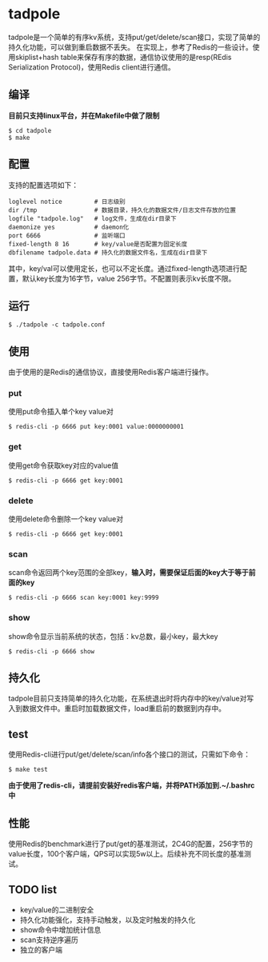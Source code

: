 # tadpole
tadpole是一个简单的有序kv系统，支持put/get/delete/scan接口，实现了简单的持久化功能，可以做到重启数据不丢失。
在实现上，参考了Redis的一些设计。使用skiplist+hash table来保存有序的数据，通信协议使用的是resp(REdis Serialization Protocol)，使用Redis client进行通信。

## 编译
**目前只支持linux平台，并在Makefile中做了限制**

    $ cd tadpole
    $ make

## 配置
支持的配置选项如下：
    
    loglevel notice         # 日志级别
    dir /tmp                # 数据目录，持久化的数据文件/日志文件存放的位置
    logfile "tadpole.log"   # log文件，生成在dir目录下
    daemonize yes           # daemon化
    port 6666               # 监听端口
    fixed-length 8 16       # key/value是否配置为固定长度
    dbfilename tadpole.data # 持久化的数据文件名，生成在dir目录下

其中，key/val可以使用定长，也可以不定长度。通过fixed-length选项进行配置，默认key长度为16字节，value 256字节。不配置则表示kv长度不限。

## 运行

    $ ./tadpole -c tadpole.conf
    
## 使用
由于使用的是Redis的通信协议，直接使用Redis客户端进行操作。
### put
使用put命令插入单个key value对

    $ redis-cli -p 6666 put key:0001 value:0000000001
    
### get
使用get命令获取key对应的value值

    $ redis-cli -p 6666 get key:0001
    
### delete
使用delete命令删除一个key value对

    $ redis-cli -p 6666 get key:0001
    
### scan
scan命令返回两个key范围的全部key，**输入时，需要保证后面的key大于等于前面的key**

    $ redis-cli -p 6666 scan key:0001 key:9999

### show
show命令显示当前系统的状态，包括：kv总数，最小key，最大key

    $ redis-cli -p 6666 show

## 持久化
tadpole目前只支持简单的持久化功能，在系统退出时将内存中的key/value对写入到数据文件中。重启时加载数据文件，load重启前的数据到内存中。

## test
使用Redis-cli进行put/get/delete/scan/info各个接口的测试，只需如下命令：

    $ make test
    
**由于使用了redis-cli，请提前安装好redis客户端，并将PATH添加到.~/.bashrc中**

## 性能
使用Redis的benchmark进行了put/get的基准测试，2C4G的配置，256字节的value长度，100个客户端，QPS可以实现5w以上。后续补充不同长度的基准测试。



## TODO list
+ key/value的二进制安全
+ 持久化功能强化，支持手动触发，以及定时触发的持久化
+ show命令中增加统计信息
+ scan支持逆序遍历
+ 独立的客户端
